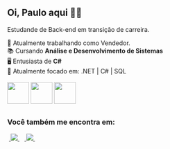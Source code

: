 ## Oi, Paulo aqui 🙋🏻
Estudande de Back-end em transição de carreira.

💼 Atualmente trabalhando como Vendedor.<br>
📚 Cursando **Análise e Desenvolvimento de Sistemas** <br>
🖥️ Entusiasta de **C#** <br>
📌 Atualmente focado em: .NET | C# | SQL
<br><br>
<img width="50" height="50" src="https://cdn.jsdelivr.net/gh/devicons/devicon@latest/icons/dot-net/dot-net-plain-wordmark.svg" />
<img width="50" height="50" src="https://cdn.jsdelivr.net/gh/devicons/devicon@latest/icons/csharp/csharp-original.svg" />
<img width="50" height="50" src="https://cdn.jsdelivr.net/gh/devicons/devicon@latest/icons/azuresqldatabase/azuresqldatabase-original.svg" />
##

### Você também me encontra em:
&nbsp;<a href="https://linkedin.com/in/paulodiasdeveloper">
  <img src="https://img.shields.io/badge/linkedin-%230077B5.svg?style=for-the-badge&logo=linkedin&logoColor=white">
</a>&nbsp;
&nbsp;<a href="https://www.instagram.com/redkemper22/">
  <img src="https://img.shields.io/badge/Instagram-%23E4405F.svg?style=for-the-badge&logo=Instagram&logoColor=white">
</a>&nbsp;
          
<!--
**paulodiasred/paulodiasred** is a ✨ _special_ ✨ repository because its `README.md` (this file) appears on your GitHub profile.

Here are some ideas to get you started:

- 🔭 I’m currently working on ...
- 🌱 I’m currently learning ...
- 👯 I’m looking to collaborate on ...
- 🤔 I’m looking for help with ...
- 💬 Ask me about ...
- 📫 How to reach me: ...
- 😄 Pronouns: ...
- ⚡ Fun fact: ...
-->
